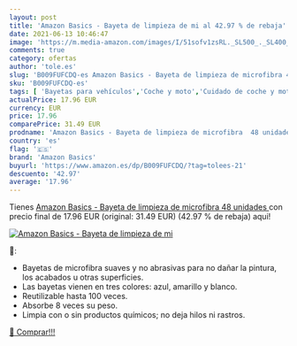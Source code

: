 ```yaml
---
layout: post
title: 'Amazon Basics - Bayeta de limpieza de mi al 42.97 % de rebaja'
date: 2021-06-13 10:46:47
image: 'https://m.media-amazon.com/images/I/51sofv1zsRL._SL500_._SL400_.jpg'
comments: true
category: ofertas
author: 'tole.es'
slug: 'B009FUFCDQ-es Amazon Basics - Bayeta de limpieza de microfibra 48 unidades'
sku: 'B009FUFCDQ-es'
tags: [ 'Bayetas para vehículos','Coche y moto','Cuidado de coche y moto','Esponjas, bayetas y cepillos','amazon basics','bayeta', ]
actualPrice: 17.96 EUR
currency: EUR
price: 17.96
comparePrice: 31.49 EUR
prodname: 'Amazon Basics - Bayeta de limpieza de microfibra  48 unidades '
country: 'es'
flag: '🇪🇸'
brand: 'Amazon Basics'
buyurl: 'https://www.amazon.es/dp/B009FUFCDQ/?tag=tolees-21'
descuento: '42.97'
average: '17.96'
---
```


Tienes [Amazon Basics - Bayeta de limpieza de microfibra  48 unidades ](https://www.amazon.es/dp/B009FUFCDQ/?tag=tolees-21) con precio final de  17.96 EUR (original: 31.49 EUR) (42.97 %  de rebaja) aqui!

[![Amazon Basics - Bayeta de limpieza de mi](https://m.media-amazon.com/images/I/51sofv1zsRL._SL500_._SL400_.jpg)](https://www.amazon.es/dp/B009FUFCDQ/?tag=tolees-21)

🔎:

- Bayetas de microfibra suaves y no abrasivas para no dañar la pintura, los acabados u otras superficies.
- Las bayetas vienen en tres colores: azul, amarillo y blanco.
- Reutilizable hasta 100 veces.
- Absorbe 8 veces su peso.
- Limpia con o sin productos químicos; no deja hilos ni rastros.

[🛒 Comprar!!!](https://www.amazon.es/dp/B009FUFCDQ/?tag=tolees-21)
